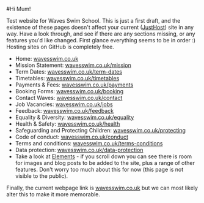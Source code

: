 #Hi Mum!

Test website for Waves Swim School. This is just a first draft, and the existence of these pages doesn't affect your current ([JustHost](http://wavesswimschool.co.uk/)) site in any way. Have a look through, and see if there are any sections missing, or any features you'd like changed. First glance everything seems to be in order :) Hosting sites on GitHub is completely free.

- Home: [wavesswim.co.uk](https://wavesswim.co.uk/index)
- Mission Statement: [wavesswim.co.uk/mission](https://wavesswim.co.uk/mission)
- Term Dates: [wavesswim.co.uk/term-dates](https://wavesswim.co.uk/term-dates)
- Timetables: [wavesswim.co.uk/timetables](https://wavesswim.co.uk/timetables)
- Payments & Fees: [wavesswim.co.uk/payments](https://wavesswim.co.uk/payments)
- Booking Forms: [wavesswim.co.uk/booking](https://wavesswim.co.uk/booking)
- Contact Waves: [wavesswim.co.uk/contact](https://wavesswim.co.uk/contact)
- Job Vacancies: [wavesswim.co.uk/jobs](https://wavesswim.co.uk/jobs)
- Feedback: [wavesswim.co.uk/feedback](https://wavesswim.co.uk/feedbacak)
- Equality & Diversity: [wavesswim.co.uk/equality](https://wavesswim.co.uk/equality)
- Health & Safety: [wavesswim.co.uk/health](https://wavesswim.co.uk/health)
- Safeguarding and Protecting Children: [wavesswim.co.uk/protecting](https://wavesswim.co.uk/protecting)
- Code of conduct: [wavesswim.co.uk/conduct](https://wavesswim.co.uk/conduct)
- Terms and conditions: [wavesswim.co.uk/terms-conditions](https://wavesswim.co.uk/terms-conditions)
- Data protection: [wavesswim.co.uk/data-protection](https://wavesswim.co.uk/data-protection)
- Take a look at [Elements](https://wavesswim.co.uk/X-elements) - if you scroll down you can see there is room for images and blog posts to be added to the site, plus a range of other features. Don't worry too much about this for now (this page is not visible to the public). 

Finally, the current webpage link is [wavesswim.co.uk](https://wavesswim.co.uk/index) but we can most likely alter this to make it more memorable.
